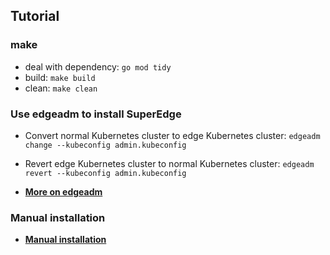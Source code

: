 ## Tutorial

### make

- deal with dependency: `go mod tidy`
- build: `make build`
- clean: `make clean`

### Use edgeadm to install SuperEdge

- Convert normal Kubernetes cluster to edge Kubernetes cluster: `edgeadm change --kubeconfig admin.kubeconfig`

- Revert edge Kubernetes cluster to normal Kubernetes cluster: `edgeadm revert --kubeconfig admin.kubeconfig`

- [**More on edgeadm**](./install_via_edgeadm.md)

### Manual installation

- [**Manual installation**](./install_manually.md)
